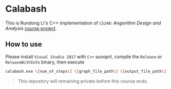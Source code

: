 # Calabash
This is Rundong Li's C++ implementation of `CS240`: *Angorithm Design and Analysis* 
[course project](https://github.com/meijun/calabash).

## How to use
Please install `Visual Studio 2017` with `C++` suooprt, compile the `Release` or `ReleaseWithInfo`
binary, then execute
```bash
calabash.exe \[num_of_steps\] \[graph_file_path\] \[output_file_path\]
```

> This repostory will remaining private before this course ends.
